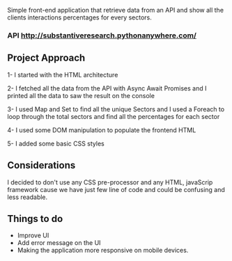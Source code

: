 Simple front-end application that retrieve data from an API and show all the clients interactions percentages for every sectors.

### API http://substantiveresearch.pythonanywhere.com/

## Project Approach

1- I started with the HTML architecture

2- I fetched all the data from the API with Async Await Promises and I printed all the data to saw the result on the console

3- I used Map and Set to find all the unique Sectors and I used a Foreach to loop through
the total sectors and find all the percentages for each sector

4- I used some DOM manipulation to populate the frontend HTML

5- I added some basic CSS styles

## Considerations

I decided to don't use any CSS pre-processor and any HTML, javaScrip framework cause we have just few line of code and could be confusing and less readable.

## Things to do

- Improve UI
- Add error message on the UI
- Making the application more responsive on mobile devices.
